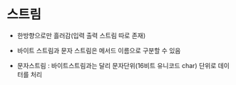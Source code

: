 # 스트림
* 한방향으로만 흘러감(입력 출력 스트림 따로 존재)
* 바이트 스트림과 문자 스트림은 메서드 이름으로 구분할 수 있음

* 문자스트림 : 바이트스트림과는 달리 문자단위(16비트 유니코드 char) 단위로 데이터를 처리
